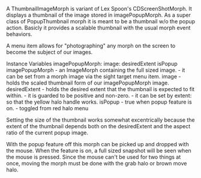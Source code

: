 A ThumbnailImageMorph is variant of Lex Spoon's CDScreenShotMorph. It displays a thumbnail of the image stored in imagePopupMorph. As a super class of PopupThumbnail morph it is meant to be a thumbnail w/o the popup action. Basicly it provides a scalable thumbnail with the usual morph event behaviors.

A menu item allows for "photographing" any morph on the screen to become the subject of our images.

Instance Variables
	imagePopupMorph:		<anImageMorph>
	image: 					<aForm>
	desiredExtent			<aPoint>
	isPopup					<aBool>
imagePopupMorph
	- an ImageMorph containing the full sized image.
	- it can be set from a morph image via the sight target menu item.
image
	- holds the scaled thumbnail form of our imagePopupMorph image.
desiredExtent
	- holds the desired extent that the thumbnail is expected to fit within.
	- it is guarded to be positive and non-zero.
	- it can be set by extent: so that the yellow halo handle works.
isPopup
	- true when popup feature is on.
	- toggled from red halo menu
		
Setting the size of the thumbnail works somewhat excentrically because the extent of the thumbnail depends both on the desiredExtent and the aspect ratio of the current popup image.
 
With the popup feature off this morph can be picked up and dropped with the mouse.
When the feature is on, a full sized snapshot will be seen when the mouse is pressed.
Since the mouse can't be used for two things at once, moving the morph must be done with the grab halo or brown move halo.